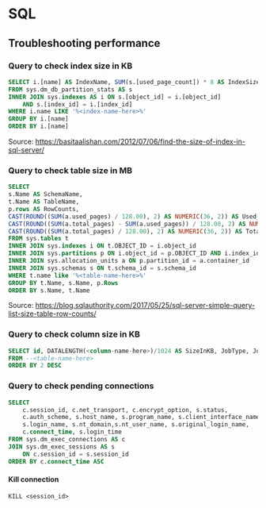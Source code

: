# SQL

## Troubleshooting performance

### Query to check index size in KB

``` sql
SELECT i.[name] AS IndexName, SUM(s.[used_page_count]) * 8 AS IndexSizeKB
FROM sys.dm_db_partition_stats AS s
INNER JOIN sys.indexes AS i ON s.[object_id] = i.[object_id]
	AND s.[index_id] = i.[index_id]
WHERE i.name LIKE '%<index-name-here>%'
GROUP BY i.[name]
ORDER BY i.[name]
```

Source: https://basitaalishan.com/2012/07/06/find-the-size-of-index-in-sql-server/

### Query to check table size in MB

``` sql
SELECT
s.Name AS SchemaName,
t.Name AS TableName,
p.rows AS RowCounts,
CAST(ROUND((SUM(a.used_pages) / 128.00), 2) AS NUMERIC(36, 2)) AS Used_MB,
CAST(ROUND((SUM(a.total_pages) - SUM(a.used_pages)) / 128.00, 2) AS NUMERIC(36, 2)) AS Unused_MB,
CAST(ROUND((SUM(a.total_pages) / 128.00), 2) AS NUMERIC(36, 2)) AS Total_MB
FROM sys.tables t
INNER JOIN sys.indexes i ON t.OBJECT_ID = i.object_id
INNER JOIN sys.partitions p ON i.object_id = p.OBJECT_ID AND i.index_id = p.index_id
INNER JOIN sys.allocation_units a ON p.partition_id = a.container_id
INNER JOIN sys.schemas s ON t.schema_id = s.schema_id
WHERE t.name like '%<table-name-here>%'
GROUP BY t.Name, s.Name, p.Rows
ORDER BY s.Name, t.Name
```

Source: https://blog.sqlauthority.com/2017/05/25/sql-server-simple-query-list-size-table-row-counts/

### Query to check column size in KB

``` sql
SELECT id, DATALENGTH(<column-name-here>)/1024 AS SizeInKB, JobType, JobStatus, JobException, RetryFromJobId
FROM --<table-name-here>
ORDER BY 2 DESC
```

### Query to check pending connections

``` sql
SELECT
    c.session_id, c.net_transport, c.encrypt_option, s.status,
    c.auth_scheme, s.host_name, s.program_name, s.client_interface_name,
	s.login_name, s.nt_domain,s.nt_user_name, s.original_login_name,
	c.connect_time, s.login_time
FROM sys.dm_exec_connections AS c
JOIN sys.dm_exec_sessions AS s
    ON c.session_id = s.session_id
ORDER BY c.connect_time ASC
```

#### Kill connection

`KILL <session_id>`
